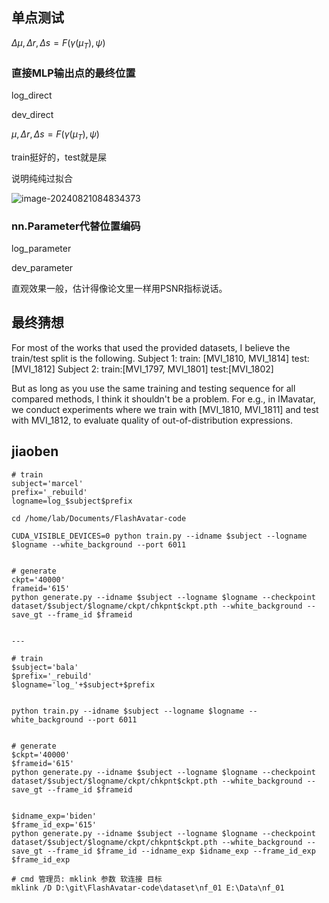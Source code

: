 ## 单点测试

$\Delta \mu, \Delta r, \Delta s = F(\gamma(\mu_T), \psi)$

### 直接MLP输出点的最终位置

log_direct

dev_direct



$\mu, \Delta r, \Delta s = F(\gamma(\mu_T), \psi)$

train挺好的，test就是屎

说明纯纯过拟合

![image-20240821084834373](https://cdn.jsdelivr.net/gh/sword4869/pic1@main/images/202408231650082.png)

### nn.Parameter代替位置编码

log_parameter

dev_parameter



直观效果一般，估计得像论文里一样用PSNR指标说话。

## 最终猜想

For most of the works that used the provided datasets, I believe the train/test split is the following.
Subject 1:
train: [MVI_1810, MVI_1814]
test: [MVI_1812]
Subject 2:
train:[MVI_1797, MVI_1801]
test:[MVI_1802]

But as long as you use the same training and testing sequence for all compared methods, I think it shouldn't be a problem. For e.g., in IMavatar, we conduct experiments where we train with [MVI_1810, MVI_1811] and test with MVI_1812, to evaluate quality of out-of-distribution expressions.



## jiaoben



```
# train
subject='marcel'
prefix='_rebuild'
logname=log_$subject$prefix

cd /home/lab/Documents/FlashAvatar-code

CUDA_VISIBLE_DEVICES=0 python train.py --idname $subject --logname $logname --white_background --port 6011


# generate
ckpt='40000'
frameid='615'
python generate.py --idname $subject --logname $logname --checkpoint dataset/$subject/$logname/ckpt/chkpnt$ckpt.pth --white_background --save_gt --frame_id $frameid


---

# train
$subject='bala'
$prefix='_rebuild'
$logname='log_'+$subject+$prefix


python train.py --idname $subject --logname $logname --white_background --port 6011


# generate
$ckpt='40000'
$frameid='615'
python generate.py --idname $subject --logname $logname --checkpoint dataset/$subject/$logname/ckpt/chkpnt$ckpt.pth --white_background --save_gt --frame_id $frameid


$idname_exp='biden'
$frame_id_exp='615'
python generate.py --idname $subject --logname $logname --checkpoint dataset/$subject/$logname/ckpt/chkpnt$ckpt.pth --white_background --save_gt --frame_id $frame_id --idname_exp $idname_exp --frame_id_exp $frame_id_exp

# cmd 管理员: mklink 参数 软连接 目标
mklink /D D:\git\FlashAvatar-code\dataset\nf_01 E:\Data\nf_01
```

